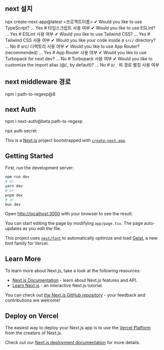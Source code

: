 ## next 설치

npx create-next-app@latest <프로젝트이름>
✔ Would you like to use TypeScript? … Yes # 타입스크립트 사용 여부
✔ Would you like to use ESLint? … Yes # ESLint 사용 여부
✔ Would you like to use Tailwind CSS? … Yes # Tailwind CSS 사용 여부
✔ Would you like your code inside a `src/` directory? … No # src/ 디렉토리 사용 여부
✔ Would you like to use App Router? (recommended) … Yes # App Router 사용 여부
✔ Would you like to use Turbopack for next dev? … No # Turbopack 사용 여부
✔ Would you like to customize the import alias (@/_ by default)? … No # `@/_` 외 경로 별칭 사용 여부

## next middleware 경로

npm i path-to-regexp@8

## next Auth

npm i next-auth@beta path-to-regexp

npx auth secret

This is a [Next.js](https://nextjs.org) project bootstrapped with [`create-next-app`](https://nextjs.org/docs/app/api-reference/cli/create-next-app).

## Getting Started

First, run the development server:

```bash
npm run dev
# or
yarn dev
# or
pnpm dev
# or
bun dev
```

Open [http://localhost:3000](http://localhost:3000) with your browser to see the result.

You can start editing the page by modifying `app/page.tsx`. The page auto-updates as you edit the file.

This project uses [`next/font`](https://nextjs.org/docs/app/building-your-application/optimizing/fonts) to automatically optimize and load [Geist](https://vercel.com/font), a new font family for Vercel.

## Learn More

To learn more about Next.js, take a look at the following resources:

- [Next.js Documentation](https://nextjs.org/docs) - learn about Next.js features and API.
- [Learn Next.js](https://nextjs.org/learn) - an interactive Next.js tutorial.

You can check out [the Next.js GitHub repository](https://github.com/vercel/next.js) - your feedback and contributions are welcome!

## Deploy on Vercel

The easiest way to deploy your Next.js app is to use the [Vercel Platform](https://vercel.com/new?utm_medium=default-template&filter=next.js&utm_source=create-next-app&utm_campaign=create-next-app-readme) from the creators of Next.js.

Check out our [Next.js deployment documentation](https://nextjs.org/docs/app/building-your-application/deploying) for more details.
